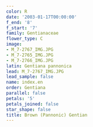```yaml
---
color: R
date: '2003-01-17T00:00:00'
f_end: '8'
f_start: '7'
family: Gentianaceae
flower_type: C
image:
- M_7-2767_IMG.JPG
- M_7-2765_IMG.JPG
- M_7-2766_IMG.JPG
latin: Gentiana pannonica
lead: M_7-2767_IMG.JPG
lead_sample: false
name: index.en
order: Gentiana
parallel: false
petals: '5'
petals_joined: false
star_shape: false
title: Brown (Pannonic) Gentian
---
```

